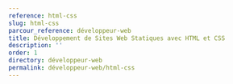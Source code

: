 ```yaml
---
reference: html-css
slug: html-css
parcour_reference: développeur-web
title: Développement de Sites Web Statiques avec HTML et CSS
description: ''
order: 1
directory: développeur-web
permalink: développeur-web/html-css
---
```

